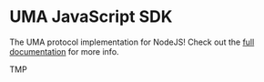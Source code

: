 # UMA JavaScript SDK

The UMA protocol implementation for NodeJS! Check out the [full documentation](https://docs.uma.me) for more info.

TMP
